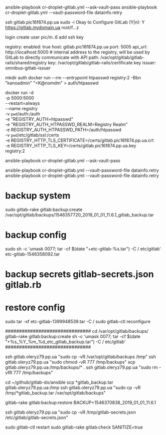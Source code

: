 ansible-playbook cr-droplet-gitlab.yml \--ask-vault-pass
ansible-playbook cr-droplet-gitlab.yml \--vault-password-file datainfo.retry


ssh gitlab.pic16f874.pp.ua
sudo -i
Okay to Configure GitLab (Y|n): Y
https://gitlab.mydomain.ua
root/f...z


login
create user pic/m..6
add ssh key


  registry:
    enabled: true
    host: gitlab.pic16f874.pp.ua
    port: 5005
    api_url: http://localhost:5000 # internal address to the registry, will be used by GitLab to directly communicate with API
    path: /var/opt/gitlab/gitlab-rails/shared/registry
    key: /var/opt/gitlab/gitlab-rails/certificate.key
    issuer: omnibus-gitlab-issuer

mkdir auth
docker run --rm  --entrypoint htpasswd   registry:2 -Bbn "kanoadmin" "<K@nomdm" > auth/htpasswd

docker run -d \
  -p 5000:5000 \
  --restart=always \
  --name registry \
  -v `pwd`/auth:/auth \
  -e "REGISTRY_AUTH=htpasswd" \
  -e "REGISTRY_AUTH_HTPASSWD_REALM=Registry Realm" \
  -e REGISTRY_AUTH_HTPASSWD_PATH=/auth/htpasswd \
  -v `pwd`/etc/gitlab/ssl:/certs \
  -e REGISTRY_HTTP_TLS_CERTIFICATE=/certs/gitlab.pic16f874.pp.ua.crt \
  -e REGISTRY_HTTP_TLS_KEY=/certs/gitlab.pic16f874.pp.ua.key \
  registry:2


ansible-playbook cr-droplet-gitlab.yml --ask-vault-pass

ansible-playbook cr-droplet-gitlab.yml --vault-password-file datainfo.retry
ansible-playbook cr-droplet-gitlab.yml --vault-password-file datainfo.retry

# backup system
sudo gitlab-rake gitlab:backup:create
/var/opt/gitlab/backups/1546357720_2019_01_01_11.6.1_gitlab_backup.tar
# backup config
sudo sh -c 'umask 0077; tar -cf $(date "+etc-gitlab-%s.tar") -C / etc/gitlab'
etc-gitlab-1546358092.tar
# backup secrets gitlab-secrets.json  gitlab.rb 

# restore config
sudo tar -xf etc-gitlab-1399948539.tar -C /
sudo gitlab-ctl reconfigure

###############################
cd /var/opt/gitlab/backups/
gitlab-rake gitlab:backup:create
sh -c 'umask 0077; tar -cf $(date "+%s_%Y_%m_%d_etc_gitlab_backup.tar") -C / etc/gitlab'
###############################

ssh gitlab.oleryz79.pp.ua "sudo cp -vR /var/opt/gitlab/backups /tmp"
ssh gitlab.oleryz79.pp.ua "sudo chmod -vR 777 /tmp/backups"
scp gitlab.oleryz79.pp.ua:/tmp/backups/* .
ssh gitlab.oleryz79.pp.ua "sudo rm -vfR 777 /tmp/backups"

cd ~/github/gitlab-do/ansible
scp *gitlab_backup.tar gitlab.oleryz79.pp.ua:/tmp
ssh gitlab.oleryz79.pp.ua "sudo cp -vR  /tmp/*gitlab_backup.tar /var/opt/gitlab/backups"

gitlab-rake gitlab:backup:restore BACKUP=1546370838_2019_01_01_11.6.1

ssh gitlab.oleryz79.pp.ua "sudo cp -vR  /tmp/gitlab-secrets.json /etc/gitlab/gitlab-secrets.json"
        

sudo gitlab-ctl restart
sudo gitlab-rake gitlab:check SANITIZE=true
